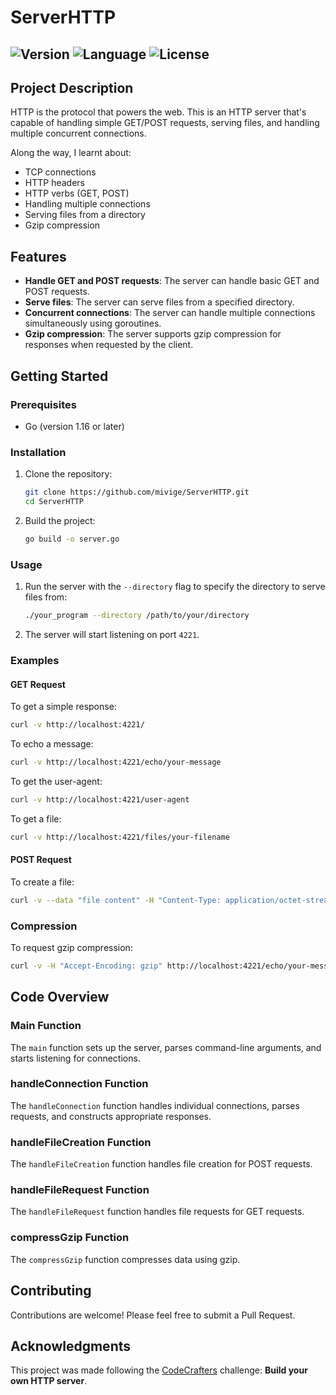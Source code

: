 # ServerHTTP

![Version](https://img.shields.io/badge/Version-0.1.0-brightgreen)
![Language](https://img.shields.io/badge/Language-go-blue)
![License](https://img.shields.io/badge/License-GPL_3.0-red)
---
## Project Description

HTTP is the protocol that powers the web. This is an HTTP server that's capable of handling simple GET/POST requests, serving files, and handling multiple concurrent connections.

Along the way, I learnt about:
- TCP connections
- HTTP headers
- HTTP verbs (GET, POST)
- Handling multiple connections
- Serving files from a directory
- Gzip compression

## Features

- **Handle GET and POST requests**: The server can handle basic GET and POST requests.
- **Serve files**: The server can serve files from a specified directory.
- **Concurrent connections**: The server can handle multiple connections simultaneously using goroutines.
- **Gzip compression**: The server supports gzip compression for responses when requested by the client.

## Getting Started

### Prerequisites

- Go (version 1.16 or later)

### Installation

1. Clone the repository:
    ```sh
    git clone https://github.com/mivige/ServerHTTP.git
    cd ServerHTTP
    ```

2. Build the project:
    ```sh
    go build -o server.go
    ```

### Usage

1. Run the server with the `--directory` flag to specify the directory to serve files from:
    ```sh
    ./your_program --directory /path/to/your/directory
    ```

2. The server will start listening on port `4221`.

### Examples

#### GET Request

To get a simple response:

```sh
curl -v http://localhost:4221/
```

To echo a message:

```sh
curl -v http://localhost:4221/echo/your-message
```

To get the user-agent:

```sh
curl -v http://localhost:4221/user-agent
```

To get a file:

```sh
curl -v http://localhost:4221/files/your-filename
```

#### POST Request

To create a file:

```sh
curl -v --data "file content" -H "Content-Type: application/octet-stream" http://localhost:4221/files/your-filename
```

### Compression

To request gzip compression:

```sh
curl -v -H "Accept-Encoding: gzip" http://localhost:4221/echo/your-message
```

## Code Overview

### Main Function

The `main` function sets up the server, parses command-line arguments, and starts listening for connections.

### handleConnection Function

The `handleConnection` function handles individual connections, parses requests, and constructs appropriate responses.

### handleFileCreation Function

The `handleFileCreation` function handles file creation for POST requests.

### handleFileRequest Function

The `handleFileRequest` function handles file requests for GET requests.

### compressGzip Function

The `compressGzip` function compresses data using gzip.

## Contributing

Contributions are welcome! Please feel free to submit a Pull Request.

## Acknowledgments

This project was made following the [CodeCrafters](https://app.codecrafters.io/catalog) challenge: **Build your own HTTP server**.
